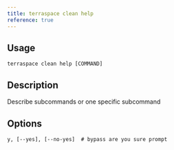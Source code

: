 ```yaml
---
title: terraspace clean help
reference: true
---
```


## Usage

    terraspace clean help [COMMAND]

## Description

Describe subcommands or one specific subcommand


## Options

```
y, [--yes], [--no-yes]  # bypass are you sure prompt
```

